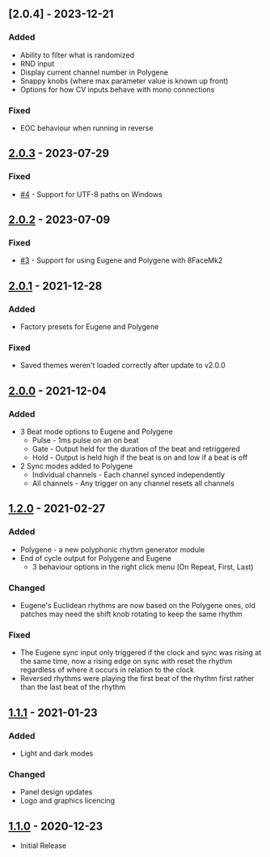 ## [2.0.4] - 2023-12-21
### Added
 - Ability to filter what is randomized
 - RND input
 - Display current channel number in Polygene
 - Snappy knobs (where max parameter value is known up front)
 - Options for how CV inputs behave with mono connections

### Fixed
 - EOC behaviour when running in reverse

## [2.0.3] - 2023-07-29
### Fixed
 - [#4](/../../issues/4) - Support for UTF-8 paths on Windows

## [2.0.2] - 2023-07-09
### Fixed
 - [#3](/../../issues/3) - Support for using Eugene and Polygene with 8FaceMk2

## [2.0.1] - 2021-12-28
### Added
 - Factory presets for Eugene and Polygene

### Fixed
 - Saved themes weren't loaded correctly after update to v2.0.0

## [2.0.0] - 2021-12-04
### Added
 - 3 Beat mode options to Eugene and Polygene
   - Pulse - 1ms pulse on an on beat
   - Gate - Output held for the duration of the beat and retriggered
   - Hold - Output is held high if the beat is on and low if a beat is off
 - 2 Sync modes added to Polygene
   - Individual channels - Each channel synced independently
   - All channels - Any trigger on any channel resets all channels

## [1.2.0] - 2021-02-27
### Added
 - Polygene - a new polyphonic rhythm generator module
 - End of cycle output for Polygene and Eugene
   - 3 behaviour options in the right click menu (On Repeat, First, Last)

### Changed
 - Eugene's Euclidean rhythms are now based on the Polygene ones, old patches may need the shift knob rotating to keep the same rhythm

### Fixed
 - The Eugene sync input only triggered if the clock and sync was rising at the same time, now a rising edge on sync with reset the rhythm regardless of where it occurs in relation to the clock
 - Reversed rhythms were playing the first beat of the rhythm first rather than the last beat of the rhythm

## [1.1.1] - 2021-01-23
### Added
 - Light and dark modes

### Changed
 - Panel design updates
 - Logo and graphics licencing

## [1.1.0] - 2020-12-23
 - Initial Release

[2.0.3]: https://github.com/RareBreeds/Orbits/compare/v2.0.2...v2.0.3
[2.0.2]: https://github.com/RareBreeds/Orbits/compare/v2.0.1...v2.0.2
[2.0.1]: https://github.com/RareBreeds/Orbits/compare/v2.0.0...v2.0.1
[2.0.0]: https://github.com/RareBreeds/Orbits/compare/v1.2.0...v2.0.0
[1.2.0]: https://github.com/RareBreeds/Orbits/compare/v1.1.1...v1.2.0
[1.1.1]: https://github.com/RareBreeds/Orbits/compare/v1.1.0...v1.1.1
[1.1.0]: https://github.com/RareBreeds/Orbits/releases/tag/v1.1.0
